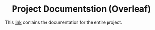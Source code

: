 <h1 align="center"> Project Documentstion (Overleaf) </h1>

This [link](https://www.overleaf.com/6139216243wxgdjchpmxkw) contains the documentation for the entire project.
